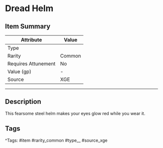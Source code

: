 # Dread Helm

## Item Summary

| Attribute            | Value                        |
|----------------------|------------------------------|
| Type                 |   |
| Rarity               | Common             |
| Requires Attunement  | No                |
| Value (gp)           | -    |
| Source               | XGE |

---

## Description

This fearsome steel helm makes your eyes glow red while you wear it.

## Tags

^Tags: #item #rarity_common #type__ #source_xge
